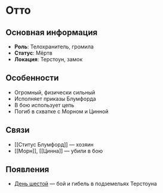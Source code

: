 # Отто

## Основная информация
- **Роль**: Телохранитель, громила
- **Статус**: Мёртв
- **Локация**: Терстоун, замок

## Особенности
- Огромный, физически сильный
- Исполняет приказы Блумфорда
- В бою использует цепь
- Погиб в схватке с Морном и Цинной

## Связи
- [[Ститус Блумфорд]] — хозяин
- [[Морн]], [[Цинна]] — убили в бою

## Появления
- [День шестой](obsidian://open?vault=Project%20LUX&file=Отчеты%2FДень%20шестой) — бой и гибель в подземельях Терстоуна 
